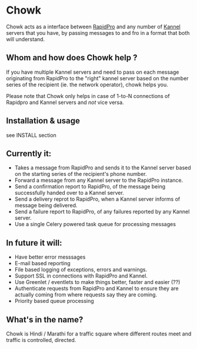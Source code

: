 Chowk
=====

Chowk acts as a interface between [RapidPro](http://rapidpro.io) and any number of [Kannel](http://kannel.org) servers that you have,
by passing messages to and fro in a format that both will understand.

Whom and how does Chowk help ?
----------------
If you have multiple Kannel servers and need to pass on each message originating from RapidPro
to the "right" kannel server based on the number series of the recipient (ie. the network operator),
chowk helps you.

Please note that Chowk only helps in case of 1-to-N connections of Rapidpro and Kannel servers and *not* vice versa.

Installation & usage
--------------------
see INSTALL section

Currently it:
-------------

* Takes a message from RapidPro and sends it to the Kannel server based on the starting series of the recipient's phone number.
* Forward a message from any Kannel server to the RapidPro instance.
* Send a confirmation report to RapidPro, of the message being successfully handed over to a Kannel server.
* Send a delivery reprot to RapidPro, when a Kannel server informs of message being delivered.
* Send a failure report to RapidPro, of any failures reported by any Kannel server.
* Use a single Celery powered task queue for processing messages

In future it will:
------------------
* Have better error messsages 
* E-mail based reporting 
* File based logging of exceptions, errors and warnings.
* Support SSL in connections with RapidPro and Kannel.
* Use Greenlet / eventlets to make things better, faster and easier (??)
* Authenticate requests from RapidPro and Kannel to ensure they are actually coming from where requests say they are coming.
* Priority based queue processing

What's in the name?
--------------------

Chowk is Hindi / Marathi for a traffic square where different routes meet and traffic is controlled, directed.
